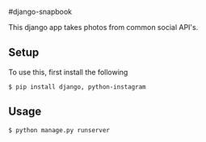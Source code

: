 #django-snapbook

This django app takes photos from common social API's.


Setup
-----
To use this, first install the following

    $ pip install django, python-instagram

Usage
-----
    $ python manage.py runserver
